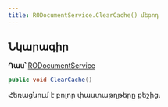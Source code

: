 ```yaml
---
title: RODocumentService.ClearCache() մեթոդ  
---
```


## Նկարագիր

**Դաս՝** [RODocumentService](../RODocumentService.md)

```c#
public void ClearCache()
```

Հեռացնում է բոլոր փաստաթղթերը քեշից։
